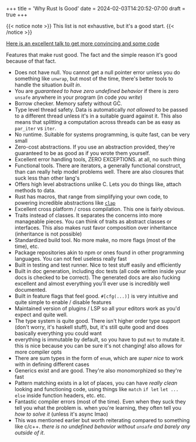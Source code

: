 +++
title = 'Why Rust Is Good'
date = 2024-02-03T14:20:52-07:00
draft = true
+++

{{< notice note >}}
This list is not exhaustive, but it's a good start.
{{< /notice >}}

[Here is an excellent talk to get more convincing and some code](https://www.youtube.com/watch?v=DnT-LUQgc7s)

Features that make rust good. The fact and the simple reason it's good because of that fact.

-   Does not have null. You cannot get a null pointer error unless you do something like `unwrap`, but most of the time, there's better tools to handle the situation _built in_.
-   You are _guaranteed to have zero undefined behavior_ if there is zero `unsafe` anywhere in your program (in code _you write_)
-   Borrow checker. Memory safety without GC.
-   Type level thread safety. Data is automatically _not allowed_ to be passed to a different thread unless it's in a suitable guard against it. This also means that splitting a computation across threads can be as easy as `par_iter` vs `iter`.
-   No runtime. Suitable for systems programming, is quite fast, can be very small
-   Zero-cost abstractions. If you use an abstraction provided, they're guaranteed to be as good as if you wrote them yourself.
-   Excellent error handling tools, ZERO EXCEPTIONS. at all, no such thing
-   Functional tools. There are iterators, a generally functional construct, than can really help model problems well. There are also closures that suck less than other lang's
-   Offers high level abstractions unlike C. Lets you do things like, attach methods to data.
-   Rust has macros, that range from simplifying your own code, to powering incredible abstractions like [`clap`](https://docs.rs/clap/latest/clap/)
-   Excellent cross platform / cross compilation. This one is fairly obvious.
-   Traits instead of classes. It separates the concerns into more manageable pieces. You can think of traits as abstract classes or interfaces. This also makes rust favor composition over inheritance (inheritance is not possible)
-   Standardized build tool. No more make, no more flags (most of the time), etc.
-   Package repositories akin to npm or ones found in other programming languages. You can not feel useless really fast
-   Built in testing and test runner. Nice to test stuff easily and efficiently
-   Built in doc generation, including doc tests (all code written inside your docs is checked to be correct). The generated docs are also fucking excellent and almost everything you'll ever use is incredibly well documented.
-   Built in feature flags that feel good. `#[cfg(...)]` is very intuitive and quite simple to enable / disable features
-   Maintained version of plugins / LSP so all your editors work as you'd expect and quite well.
-   The type system is quite good. There isn't higher order type support (don't worry, it's haskell stuff), but, it's still quite good and does basically everything you could want
-   everything is immutable by default, so you have to put `mut` to mutate it. this is nice because you can be sure it's not changing! also allows for more compiler opts
-   There are sum types in the form of `enum`, which are _super nice_ to work with in defining different cases
-   Generics exist and are good. They're also monomorphized so they're fast
-   Pattern matching exists in a lot of places, you can have _really clean_ looking and functioning code, using things like `match` `if let` `let ... else` inside function headers, etc. etc.
-   Fantastic compiler errors (most of the time). Even when they suck they tell you what the problem is. when you're learning, they often tell you _how to solve it_ (unless it's async lmao)
-   This was mentioned earlier but worth reiterating compared to something like c/c++. _there is no undefined behavior without `unsafe` and barely any outside of it_.
